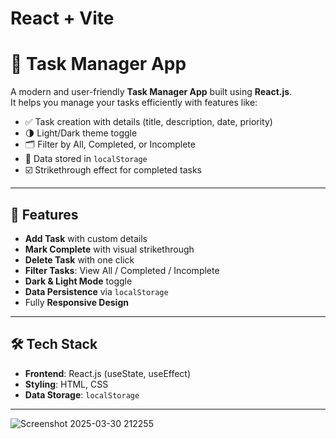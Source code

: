 # React + Vite

# 📝 Task Manager App

A modern and user-friendly **Task Manager App** built using **React.js**.  
It helps you manage your tasks efficiently with features like:

- ✅ Task creation with details (title, description, date, priority)
- 🌗 Light/Dark theme toggle
- 🗂️ Filter by All, Completed, or Incomplete
- 💾 Data stored in `localStorage`
- ☑️ Strikethrough effect for completed tasks

---

## 🌟 Features

- **Add Task** with custom details
- **Mark Complete** with visual strikethrough
- **Delete Task** with one click
- **Filter Tasks**: View All / Completed / Incomplete
- **Dark & Light Mode** toggle
- **Data Persistence** via `localStorage`
- Fully **Responsive Design**

---

## 🛠️ Tech Stack

- **Frontend**: React.js (useState, useEffect)
- **Styling**: HTML, CSS
- **Data Storage**: `localStorage`

---


![Screenshot 2025-03-30 212255](https://github.com/user-attachments/assets/4e6b00a0-cbad-4032-a40b-b306abd46671)
